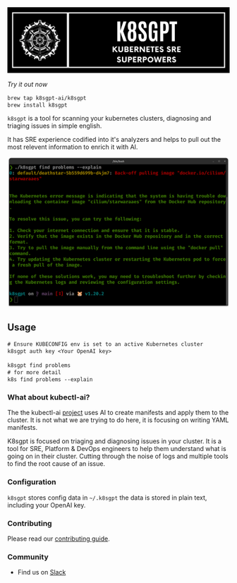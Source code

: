 <picture>
  <source media="(prefers-color-scheme: dark)" srcset="./images/banner-white.png" width="600px;">
  <img alt="Text changing depending on mode. Light: 'So light!' Dark: 'So dark!'" src="./images/banner-black.png" width="600px;">
</picture>

_Try it out now_

```
brew tap k8sgpt-ai/k8sgpt
brew install k8sgpt
```

`k8sgpt` is a tool for scanning your kubernetes clusters, diagnosing and triaging issues in simple english.

It has SRE experience codified into it's analyzers and helps to pull out the most relevent information to enrich it with AI.

<img src="images/image.png" width=650px; />

## Usage

```
# Ensure KUBECONFIG env is set to an active Kubernetes cluster
k8sgpt auth key <Your OpenAI key>

k8sgpt find problems 
# for more detail
k8s find problems --explain

```

### What about kubectl-ai?

The the kubectl-ai [project](https://github.com/sozercan/kubectl-ai) uses AI to create manifests and apply them to the cluster. It is not what we are trying to do here, it is focusing on writing YAML manifests.

K8sgpt is focused on triaging and diagnosing issues in your cluster. It is a tool for SRE, Platform & DevOps engineers to help them understand what is going on in their cluster. Cutting through the noise of logs and multiple tools to find the root cause of an issue.


### Configuration 

`k8sgpt` stores config data in `~/.k8sgpt` the data is stored in plain text, including your OpenAI key.

### Contributing

Please read our [contributing guide](./CONTRIBUTING.md).
### Community
* Find us on [Slack](https://cloud-native.slack.com/channels/k8sgpt-ai)
